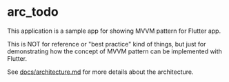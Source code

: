 # arc_todo

This application is a sample app for showing MVVM pattern for Flutter app.

This is NOT for reference or "best practice" kind of things, but just for demonstrating how the concept of MVVM pattern can be implemented with Flutter.

See [docs/architecture.md](docs/architecture.md) for more details about the architecture.